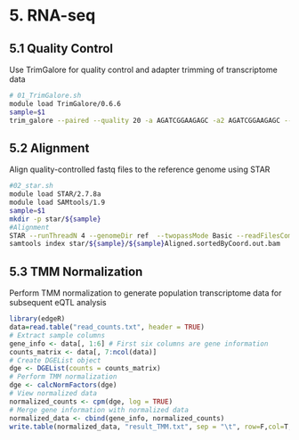 # 5. RNA-seq

## 5.1 Quality Control

Use TrimGalore for quality control and adapter trimming of transcriptome data

```bash
# 01_TrimGalore.sh
module load TrimGalore/0.6.6
sample=$1
trim_galore --paired --quality 20 -a AGATCGGAAGAGC -a2 AGATCGGAAGAGC --length 20 -o 01_trim/20DAF_seed/  raw_data/20DAF_seed/${sample}_1.fq.gz raw_data/20DAF_seed/${sample}_2.fq.gz
```

## 5.2 Alignment

Align quality-controlled fastq files to the reference genome using STAR

```bash
#02_star.sh
module load STAR/2.7.8a
module load SAMtools/1.9
sample=$1
mkdir -p star/${sample}
#Alignment
STAR --runThreadN 4 --genomeDir ref  --twopassMode Basic --readFilesCommand zcat --readFilesIn 01_trim/20DAF_seed/${sample}_1_val_1.fq.gz  01_trim/20DAF_seed/${sample}_2_val_2.fq.gz  --outFileNamePrefix star/${sample}/${sample} --outSAMtype BAM SortedByCoordinate --outBAMsortingThreadN 4 --quantMode  GeneCounts
samtools index star/${sample}/${sample}Aligned.sortedByCoord.out.bam
```

## 5.3 TMM Normalization

Perform TMM normalization to generate population transcriptome data for subsequent eQTL analysis

```R
library(edgeR)
data=read.table("read_counts.txt", header = TRUE)
# Extract sample columns
gene_info <- data[, 1:6] # First six columns are gene information
counts_matrix <- data[, 7:ncol(data)]
# Create DGEList object
dge <- DGEList(counts = counts_matrix)
# Perform TMM normalization
dge <- calcNormFactors(dge)
# View normalized data
normalized_counts <- cpm(dge, log = TRUE)
# Merge gene information with normalized data
normalized_data <- cbind(gene_info, normalized_counts)
write.table(normalized_data, "result_TMM.txt", sep = "\t", row=F,col=T,quo=F)
```
